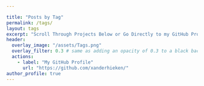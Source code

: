 ```yaml
---

title: "Posts by Tag"
permalink: /tags/
layout: tags
excerpt: "Scroll Through Projects Below or Go Directly to my GitHub Profile"
header:
  overlay_image: "/assets/Tags.png"
  overlay_filter: 0.3 # same as adding an opacity of 0.3 to a black background
  actions:
    - label: "My GitHub Profile"
      url: "https://github.com/xanderhieken/"
author_profile: true
---
```

